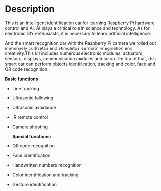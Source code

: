 # Description

This is an intelligent identification car for learning Raspberry Pi
hardware control and Al. Al plays a critical role in science and
technology. As for electronic DlY enthusiasts, it is necessary to learn
artificial intelligence.

And the smart recognition car with the Raspberry Pi camera we rolled out
immensely cultivates and stimulates learners' imagination and
creativity.This kit includes numerous electronic modules, actuators,
sensors, displays, communication modules and so on. On top of that, this
smart car can perform objects identification, tracking and color, face
and QR code recognition.

**Basic functions**

  - Line tracking

  - Ultrasonic following

  - Ultrasonic avoidance

  - IR remote control

  - Camera shooting
    
    **Special functions:**

<!-- end list -->

  - QR code recognition

  - Face identification

  - Handwritten numbers recognition

  - Color identification and tracking

  - Gesture identification
